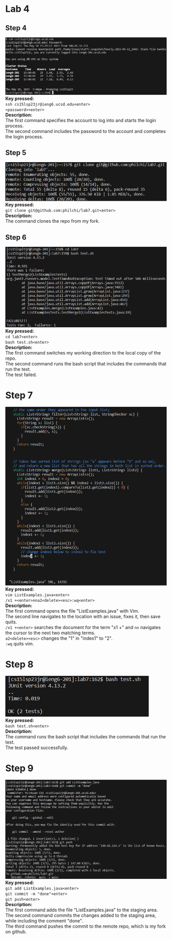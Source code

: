 # Lab 4  
## Step 4  
![image](step4.png)  
**Key pressed:**  
`ssh cs15lsp23jr@ieng6.ucsd.edu<enter>`  
`<password><enter>`    
**Description:**  
The first command specifies the account to log into and starts the login process.  
The second command includes the password to the account and completes the login process.  
  
## Step 5  
![image](step5.png)  
**Key pressed:**  
`git clone git@github.com:philchi/lab7.git<enter>`  
**Description:**  
The command clones the repo from my fork.  
  
## Step 6  
![image](step6.png)  
**Key pressed:**  
`cd lab7<enter>`  
`bash test.sh<enter>`  
**Description:**  
The first command switches my working direction to the local copy of the repo.  
The second command runs the bash script that includes the commands that run the test.  
The test failed.  
  
# Step 7  
![image](step7.png)  
**Key pressed:**  
`vim ListExamples.java<enter>`  
`/x1 +<enter>nna2<delete><esc>:wq<enter>`  
**Description:**  
The first command opens the file "ListExamples.java" with Vim.  
The second line navigates to the location with an issue, fixes it, then save quits.  
`/x1 +<enter>` searches the document for the term "x1 +" and `nn` navigates the cursor to the next two matching terms.  
`a2<delete><esc>` changes the "1" in "index1" to "2".  
`:wq` quits vim.  
  
# Step 8  
![image](step8.png)  
**Key pressed:**  
`bash test.sh<enter>`  
**Description:**  
The command runs the bash script that includes the commands that run the test.  
The test passed successfully.  
  
# Step 9  
![image](step9.png)  
**Key pressed:**  
`git add ListExamples.java<enter>`  
`git commit -m "done"<enter>`  
`git push<enter>`  
**Description:**  
The first command adds the file "ListExamples.java" to the staging area.  
The second command commits the changes added to the staging area, while including the comment "done".  
The third command pushes the commit to the remote repo, which is my fork on github.  
